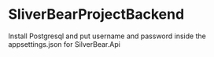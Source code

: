 # SliverBearProjectBackend
Install Postgresql and put username and password inside the appsettings.json for SilverBear.Api 
